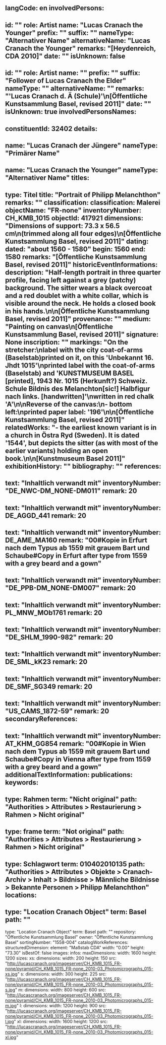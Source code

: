 langCode: en
involvedPersons: 
 - 
   id: ""
  role: Artist
  name: "Lucas Cranach the Younger"
  prefix: ""
  suffix: ""
  nameType: "Alternativer Name"
  alternativeName: "Lucas Cranach the Younger"
  remarks: "[Heydenreich, CDA 2010]"
  date: ""
  isUnknown: false
 - 
   id: ""
  role: Artist
  name: ""
  prefix: ""
  suffix: "Follower of Lucas Cranach the Elder"
  nameType: ""
  alternativeName: ""
  remarks: "'Lucas Cranach d. Ä (Schule)'\n[Öffentliche Kunstsammlung Basel, revised 2011]"
  date: ""
  isUnknown: true
involvedPersonsNames: 
 - 
   constituentId: 32402
  details: 
   - 
   name: "Lucas Cranach der Jüngere"
    nameType: "Primärer Name"
   - 
   name: "Lucas Cranach the Younger"
    nameType: "Alternativer Name"
titles: 
 - 
   type: Titel
  title: "Portrait of Philipp Melanchthon"
  remarks: ""
classification: 
 classification: Malerei
objectName: "FR-none"
inventoryNumber: CH_KMB_1015
objectId: 417921
dimensions: "Dimensions of support: 73.3 x 56.5 cm\n(trimmed along all four edges)\n[Öffentliche Kunstsammlung Basel, revised 2011]"
dating: 
 dated: "about 1560 - 1580"
 begin: 1560
 end: 1580
 remarks: "[Öffentliche Kunstsammlung Basel, revised 2011]"
 historicEventInformations: 
description: "Half-length portrait in three quarter profile, facing left against a grey (patchy) background. The sitter wears a black overcoat and a red doublet with a white collar, which is visible around the neck. He holds a closed book in his hands.\n\n[Öffentliche Kunstsammlung Basel, revised 2011]"
provenance: ""
medium: "Painting on canvas\n[Öffentliche Kunstsammlung Basel, revised 2011]"
signature: None
inscription: ""
markings: "On the stretcher:\nlabel with the city coat-of-arms (Baselstab)printed on it, on this 'Unbekannt 16. Jhdt 1015'\nprinted label with the coat-of-arms (Baselstab) and 'KUNSTMUSEUM BASEL [printed], 1943 Nr. 1015 (Herkunft?) Schweiz. Schule Bildnis des Melanchton[sic!] Halbfigur nach links. [handwritten]'\nwritten in red chalk 'A'\n\nReverse of the canvas:\n- bottom left:\nprinted paper label: '196'\n\n[Öffentliche Kunstsammlung Basel, revised 2011]"
relatedWorks: "- the earliest known variant is in a church in Östra Ryd (Sweden). It is dated '1544', but depicts the sitter (as with most of the earlier variants) holding an open book.\n\n[Kunstmuseum Basel 2011]"
exhibitionHistory: ""
bibliography: ""
references: 
 - 
   text: "Inhaltlich verwandt mit"
  inventoryNumber: "DE_NWC-DM_NONE-DM011"
  remark: 20
 - 
   text: "Inhaltlich verwandt mit"
  inventoryNumber: DE_AGGD_441
  remark: 20
 - 
   text: "Inhaltlich verwandt mit"
  inventoryNumber: DE_AME_MA160
  remark: "00#Kopie in Erfurt nach dem Typus ab 1559 mit grauem Bart und Schaube#Copy in Erfurt after type from 1559 with a grey beard and a gown"
 - 
   text: "Inhaltlich verwandt mit"
  inventoryNumber: "DE_PPB-DM_NONE-DM007"
  remark: 20
 - 
   text: "Inhaltlich verwandt mit"
  inventoryNumber: PL_MNW_MOb1761
  remark: 20
 - 
   text: "Inhaltlich verwandt mit"
  inventoryNumber: "DE_SHLM_1990-982"
  remark: 20
 - 
   text: "Inhaltlich verwandt mit"
  inventoryNumber: DE_SML_kK23
  remark: 20
 - 
   text: "Inhaltlich verwandt mit"
  inventoryNumber: DE_SMF_SG349
  remark: 20
 - 
   text: "Inhaltlich verwandt mit"
  inventoryNumber: "US_CAMS_1872-59"
  remark: 20
secondaryReferences: 
 - 
   text: "Inhaltlich verwandt mit"
  inventoryNumber: AT_KHM_GG854
  remark: "00#Kopie in Wien nach dem Typus ab 1559 mit grauem Bart und Schaube#Copy in Vienna  after type from 1559 with a grey beard and a gown"
additionalTextInformation: 
publications: 
keywords: 
 - 
   type: Rahmen
  term: "Nicht original"
  path: "Authorities > Attributes > Restaurierung > Rahmen > Nicht original"
 - 
   type: frame
  term: "Not original"
  path: "Authorities > Attributes > Restaurierung > Rahmen > Nicht original"
 - 
   type: Schlagwort
  term: 010402010135
  path: "Authorities > Attributes > Objekte > Cranach-Archiv > Inhalt > Bildnisse > Männliche Bildnisse > Bekannte Personen > Philipp Melanchthon"
locations: 
 - 
   type: "Location Cranach Object"
  term: Basel
  path: ""
 - 
   type: "Location Cranach Object"
  term: Basel
  path: ""
repository: "Öffentliche Kunstsammlung Basel"
owner: "Öffentliche Kunstsammlung Basel"
sortingNumber: "1558-004"
catalogWorkReferences: 
structuredDimension: 
 element: "Maßstab CDA"
 width: "0.00"
 height: "73.30"
isBestOf: false
images: 
 infos: 
  maxDimensions: 
   width: 1600
   height: 1200
 sizes: 
  xs: 
   dimensions: 
    width: 200
    height: 150
   src: "http://lucascranach.org/imageserver/CH_KMB_1015_FR-none/pyramid/CH_KMB_1015_FR-none_2010-03_Photomicrographs_015-xs.jpg"
  s: 
   dimensions: 
    width: 300
    height: 225
   src: "http://lucascranach.org/imageserver/CH_KMB_1015_FR-none/pyramid/CH_KMB_1015_FR-none_2010-03_Photomicrographs_015-s.jpg"
  m: 
   dimensions: 
    width: 800
    height: 600
   src: "http://lucascranach.org/imageserver/CH_KMB_1015_FR-none/pyramid/CH_KMB_1015_FR-none_2010-03_Photomicrographs_015-m.jpg"
  l: 
   dimensions: 
    width: 1200
    height: 900
   src: "http://lucascranach.org/imageserver/CH_KMB_1015_FR-none/pyramid/CH_KMB_1015_FR-none_2010-03_Photomicrographs_015-l.jpg"
  xl: 
   dimensions: 
    width: 1600
    height: 1200
   src: "http://lucascranach.org/imageserver/CH_KMB_1015_FR-none/pyramid/CH_KMB_1015_FR-none_2010-03_Photomicrographs_015-xl.jpg"